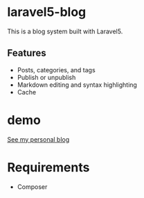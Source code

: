 # laravel5-blog
This is a blog system built with Laravel5.

## Features
* Posts, categories, and tags
* Publish or unpublish
* Markdown editing and syntax highlighting
* Cache

# demo
[See my personal blog](http://peihuishao.com)

# Requirements
* Composer





